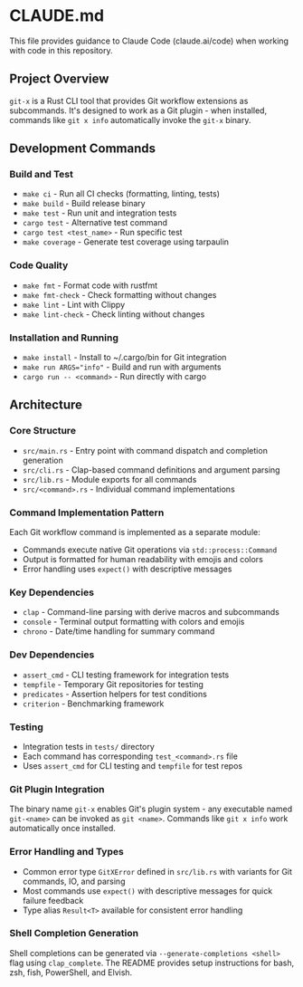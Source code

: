 # CLAUDE.md

This file provides guidance to Claude Code (claude.ai/code) when working with code in this repository.

## Project Overview

`git-x` is a Rust CLI tool that provides Git workflow extensions as subcommands. It's designed to work as a Git plugin - when installed, commands like `git x info` automatically invoke the `git-x` binary.

## Development Commands

### Build and Test
- `make ci` - Run all CI checks (formatting, linting, tests)
- `make build` - Build release binary
- `make test` - Run unit and integration tests
- `cargo test` - Alternative test command
- `cargo test <test_name>` - Run specific test
- `make coverage` - Generate test coverage using tarpaulin

### Code Quality
- `make fmt` - Format code with rustfmt
- `make fmt-check` - Check formatting without changes
- `make lint` - Lint with Clippy
- `make lint-check` - Check linting without changes

### Installation and Running
- `make install` - Install to ~/.cargo/bin for Git integration
- `make run ARGS="info"` - Build and run with arguments
- `cargo run -- <command>` - Run directly with cargo

## Architecture

### Core Structure
- `src/main.rs` - Entry point with command dispatch and completion generation
- `src/cli.rs` - Clap-based command definitions and argument parsing
- `src/lib.rs` - Module exports for all commands
- `src/<command>.rs` - Individual command implementations

### Command Implementation Pattern
Each Git workflow command is implemented as a separate module:
- Commands execute native Git operations via `std::process::Command`
- Output is formatted for human readability with emojis and colors
- Error handling uses `expect()` with descriptive messages

### Key Dependencies
- `clap` - Command-line parsing with derive macros and subcommands
- `console` - Terminal output formatting with colors and emojis
- `chrono` - Date/time handling for summary command

### Dev Dependencies
- `assert_cmd` - CLI testing framework for integration tests
- `tempfile` - Temporary Git repositories for testing
- `predicates` - Assertion helpers for test conditions
- `criterion` - Benchmarking framework

### Testing
- Integration tests in `tests/` directory
- Each command has corresponding `test_<command>.rs` file
- Uses `assert_cmd` for CLI testing and `tempfile` for test repos

### Git Plugin Integration
The binary name `git-x` enables Git's plugin system - any executable named `git-<name>` can be invoked as `git <name>`. Commands like `git x info` work automatically once installed.

### Error Handling and Types
- Common error type `GitXError` defined in `src/lib.rs` with variants for Git commands, IO, and parsing
- Most commands use `expect()` with descriptive messages for quick failure feedback
- Type alias `Result<T>` available for consistent error handling

### Shell Completion Generation
Shell completions can be generated via `--generate-completions <shell>` flag using `clap_complete`. The README provides setup instructions for bash, zsh, fish, PowerShell, and Elvish.